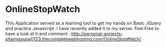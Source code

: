 # OnlineStopWatch
This Application served as a learning tool to get my hands on Basic JQuery and practice Javascript.
I have recently added it to my server.
Feel Free to have a look at it and comment : http://personal-projects-sharmasuraj0123.thecompletewebhosting.com/OnlineStopWatch/
